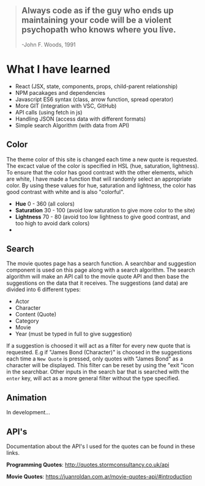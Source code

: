 > ## Always code as if the guy who ends up maintaining your code will be a violent psychopath who knows where you live.
>
> -John F. Woods, 1991


# What I have learned

- React (JSX, state, components, props, child-parent relationship)
- NPM pacakages and dependencies
- Javascript ES6 syntax (class, arrow function, spread operator)
- More GIT (integration with VSC, GitHub)
- API calls (using fetch in js)
- Handling JSON (access data with different formats)
- Simple search Algorithm (with data from API)
<!-- - Sketching UI (Used Lunacy) before coding the front end. I learned this the hard way; I did a total redesign of the project mid-way through. -->

## Color

The theme color of this site is changed each time a new quote is requested.  The excact value of the color is specified in HSL (hue, saturation, lightness). To ensure that the color has good contrast with the other elements, which are white, I have made a function that will randomly select an appropriate color.  By using these values for hue, saturation and lightness, the color has good contrast with white and is also "colorful".    

- **Hue** 0 - 360 (all colors)
- **Saturation** 30 - 100 (avoid low saturation to give more color to the site)
- **Lightness** 70 - 80 (avoid too low lightness to give good contrast, and too high to avoid dark colors)
- 

## Search

The movie quotes page has a search function. A searchbar and suggestion component is used on this page along with a search algorithm. The search algorithm will make an API call to the movie quote API and then base the suggestions on the data that it receives. The suggestions (and data) are divided into 6 different types:

- Actor
- Character
- Content (Quote)
- Category
- Movie
- Year (must be typed in full to give suggestion)

If a suggestion is choosed it will act as a filter for every new quote that is requested. E.g if "James Bond (Character)" is choosed in the suggestions each time a `New Quote` is pressed, only quotes with "James Bond" as a character will be displayed. This filter can be reset by using the "exit "icon in the searchbar. Other inputs in the search bar that is searched with the `enter` key, will act as a more general filter without the type specified. 



## Animation

In development...



## API's

Documentation about the API's I used for the quotes can be found in these links.

**Programming Quotes**: http://quotes.stormconsultancy.co.uk/api

**Movie Quotes**: https://juanroldan.com.ar/movie-quotes-api/#introduction
